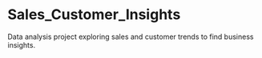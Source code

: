 # Sales_Customer_Insights
Data analysis project exploring sales and customer trends to find business insights.
